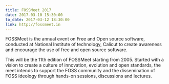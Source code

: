 ```yaml
---
title: FOSSMeet 2017
date: 2017-03-10 15:30:00
to_date: 2017-03-12 18:30:00
link: http://fossmeet.in
---
```


FOSSMeet is the annual event on Free and Open source software, conducted at National Institute of technology, Calicut to create awareness and encourage the use of free and open source software. 

This will be the 11th edition of FOSSMeet starting from 2005. Started with a vision to create a culture of innovation, evolution and open standards, the meet intends to support the FOSS community and the dissemination of FOSS ideology through hands-on sessions, discussions and lectures.
